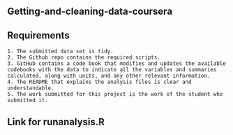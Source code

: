 ## Getting-and-cleaning-data-coursera

## Requirements

    1. The submitted data set is tidy.
    2. The Github repo contains the required scripts.
    3. GitHub contains a code book that modifies and updates the available codebooks with the data to indicate all the variables and summaries     calculated, along with units, and any other relevant information.
    4. The README that explains the analysis files is clear and understandable.
    5. The work submitted for this project is the work of the student who submitted it.

## Link for runanalysis.R

